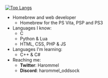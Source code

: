 [![Top Langs](https://github-readme-stats.vercel.app/api/top-langs/?username=HarommelRabbid&layout=donut)](https://github.com/anuraghazra/github-readme-stats)

* Homebrew and web developer
  * Homebrew for the PS Vita, PSP and PS3
* Languages I know:
  * C
  * Python & Lua
  * HTML, CSS, PHP & JS
* Languages I'm learning:
  * C++ & C#
* Reaching me:
  * **Twitter**: Harommel
  * **Discord**: harommel_oddsock

<!---
HarommelRabbid/HarommelRabbid is a ✨ special ✨ repository because its `README.md` (this file) appears on your GitHub profile.
You can click the Preview link to take a look at your changes.
--->
